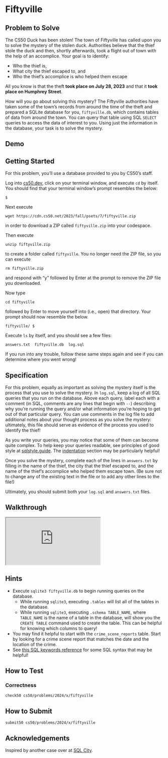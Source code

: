 # Fiftyville

## Problem to Solve

The CS50 Duck has been stolen! The town of Fiftyville has called upon you to solve the mystery of the stolen duck. Authorities believe that the thief stole the duck and then, shortly afterwards, took a flight out of town with the help of an accomplice. Your goal is to identify:

- Who the thief is,
- What city the thief escaped to, and
- Who the thief’s accomplice is who helped them escape

All you know is that the theft **took place on July 28, 2023** and that it **took place on Humphrey Street**.

How will you go about solving this mystery? The Fiftyville authorities have taken some of the town’s records from around the time of the theft and prepared a SQLite database for you, `fiftyville.db`, which contains tables of data from around the town. You can query that table using SQL `SELECT` queries to access the data of interest to you. Using just the information in the database, your task is to solve the mystery.

## Demo

<script async="" data-autoplay="1" data-cols="100" data-loop="1" data-rows="12" id="asciicast-YgI5fyTP939jINCZm7l3o7WCY" src="https://asciinema.org/a/YgI5fyTP939jINCZm7l3o7WCY.js"></script>

## Getting Started

For this problem, you’ll use a database provided to you by CS50’s staff.

Log into [cs50.dev](https://cs50.dev/), click on your terminal window, and execute `cd` by itself. You should find that your terminal window’s prompt resembles the below:

    $

Next execute

    wget https://cdn.cs50.net/2023/fall/psets/7/fiftyville.zip

in order to download a ZIP called `fiftyville.zip` into your codespace.

Then execute

    unzip fiftyville.zip

to create a folder called `fiftyville`. You no longer need the ZIP file, so you can execute

    rm fiftyville.zip

and respond with “y” followed by Enter at the prompt to remove the ZIP file you downloaded.

Now type

    cd fiftyville

followed by Enter to move yourself into (i.e., open) that directory. Your prompt should now resemble the below.

    fiftyville/ $

Execute `ls` by itself, and you should see a few files:

    answers.txt  fiftyville.db  log.sql

If you run into any trouble, follow these same steps again and see if you can determine where you went wrong!

## Specification

For this problem, equally as important as solving the mystery itself is the process that you use to solve the mystery. In `log.sql`, keep a log of all SQL queries that you run on the database. Above each query, label each with a comment (in SQL, comments are any lines that begin with `--`) describing why you’re running the query and/or what information you’re hoping to get out of that particular query. You can use comments in the log file to add additional notes about your thought process as you solve the mystery: ultimately, this file should serve as evidence of the process you used to identify the thief!

As you write your queries, you may notice that some of them can become quite complex. To help keep your queries readable, see principles of good style at [sqlstyle.guide](https://www.sqlstyle.guide). The [indentation](https://www.sqlstyle.guide/#indentation) section may be particularly helpful!

Once you solve the mystery, complete each of the lines in `answers.txt` by filling in the name of the thief, the city that the thief escaped to, and the name of the thief’s accomplice who helped them escape town. (Be sure not to change any of the existing text in the file or to add any other lines to the file!)

Ultimately, you should submit both your `log.sql` and `answers.txt` files.

## Walkthrough

<div class="ratio ratio-16x9" data-video=""><iframe allow="accelerometer; autoplay; encrypted-media; gyroscope; picture-in-picture" allowfullscreen="" class="border" data-video="" src="https://www.youtube.com/embed/YHhgEoJMDnU?modestbranding=0&amp;rel=0&amp;showinfo=0"></iframe></div>

## Hints

- Execute `sqlite3 fiftyville.db` to begin running queries on the database.
  - While running `sqlite3`, executing `.tables` will list all of the tables in the database.
  - While running `sqlite3`, executing `.schema TABLE_NAME`, where `TABLE_NAME` is the name of a table in the database, will show you the `CREATE TABLE` command used to create the table. This can be helpful for knowing which columns to query!
- You may find it helpful to start with the `crime_scene_reports` table. Start by looking for a crime scene report that matches the date and the location of the crime.
- See [this SQL keywords reference](https://www.w3schools.com/sql/sql_ref_keywords.asp) for some SQL syntax that may be helpful!

## How to Test

### Correctness

    check50 cs50/problems/2024/x/fiftyville

## How to Submit

    submit50 cs50/problems/2024/x/fiftyville

## Acknowledgements

Inspired by another case over at [SQL City](https://mystery.knightlab.com/).
